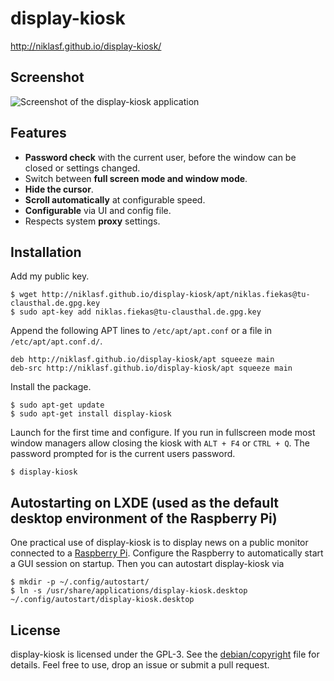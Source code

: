 display-kiosk
=============
http://niklasf.github.io/display-kiosk/

Screenshot
----------
![Screenshot of the display-kiosk application](http://niklasf.github.io/display-kiosk/screenshot.png)

Features
--------

 - **Password check** with the current user, before the window can be closed or
   settings changed.
 - Switch between **full screen mode and window mode**.
 - **Hide the cursor**.
 - **Scroll automatically** at configurable speed.
 - **Configurable** via UI and config file.
 - Respects system **proxy** settings.

Installation
------------
Add my public key.

```
$ wget http://niklasf.github.io/display-kiosk/apt/niklas.fiekas@tu-clausthal.de.gpg.key
$ sudo apt-key add niklas.fiekas@tu-clausthal.de.gpg.key
```

Append the following APT lines to `/etc/apt/apt.conf` or a file in
`/etc/apt/apt.conf.d/`.

```
deb http://niklasf.github.io/display-kiosk/apt squeeze main
deb-src http://niklasf.github.io/display-kiosk/apt squeeze main
```

Install the package.

```
$ sudo apt-get update
$ sudo apt-get install display-kiosk
```

Launch for the first time and configure. If you run in fullscreen mode most
window managers allow closing the kiosk with `ALT + F4` or `CTRL + Q`. The
password prompted for is the current users password.

```
$ display-kiosk
```

Autostarting on LXDE (used as the default desktop environment of the Raspberry Pi)
----------------------------------------------------------------------------------
One practical use of display-kiosk is to display news on a public monitor
connected to a [Raspberry Pi](http://www.raspberrypi.org/). Configure the
Raspberry to automatically start a GUI session on startup. Then you can
autostart display-kiosk via

```
$ mkdir -p ~/.config/autostart/
$ ln -s /usr/share/applications/display-kiosk.desktop ~/.config/autostart/display-kiosk.desktop
```

License
-------
display-kiosk is licensed under the GPL-3. See the
[debian/copyright](/debian/copyright) file for details. Feel free to use, drop
an issue or submit a pull request.
